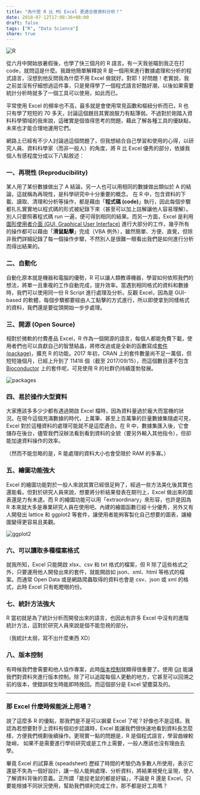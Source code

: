 ```yaml
---
title: "為什麼 R 比 MS Excel 更適合做資料分析？"
date: 2018-07-12T17:08:36+08:00
draft: false
tags: ["R", "Data Science"]
share: true
---
```


![R](/images/why-R/R.png)

從六月中開始放暑假後，也學了快三個月的 R 語言。有一天我爸瞄到我正在打 code，就問這是什麼。我跟他簡單解釋說 R 是一個用來進行數據處理和分析的程式語言，沒想到他反問我為什麼不用 Excel 做就好。對耶！好問題！老實說，我之前並沒有仔細想過這件事，只是覺得學了一個程式語言好酷好潮，以後如果需要統計分析時就多了一個工具可以使用，如此而已。

平常使用 Excel 的頻率也不高，最多就是會使用常見函數和樞紐分析而已，R 也只有學了短短的 70 多天，討論這個題目其實說服力有點薄弱。不過對於剛踏入資料科學領域的我來說，這確實是個值得思考的問題，藉此了解各種工具的優缺點，未來也才能合理地運用它們。

網路上已經有不少人討論過這個問題了，但我想結合自己學習和使用的心得，以研究人員、資料科學家（而非一般人）的角度，將 R 比 Excel 優秀的部分，依據我個人有感程度分成以下八點敘述：

### 一、再現性 (Reproducibility)

某人用了某份數據做出了 A 結論，另一人也可以用相同的數據做出類似於 A 的結論，這就稱為再現性，是科學研究中十分重要的概念。
在 R 中，包含資料的下載、讀取、清理和分析等操作，都是藉由「**程式碼 (code)**」執行，因此每個步驟都扎扎實實地以程式碼的形式被紀錄下來（甚至可以加上註解讓他人容易理解）。別人只要照著程式碼 run 一遍，便可得到相同的結果。而另一方面，Excel 是利用[圖形使用者介面 (GUI, Graphical User Interface)](https://zh.wikipedia.org/wiki/图形用户界面) 進行大部分的工作，幾乎所有的操作都可以藉由「**滑鼠點擊**」完成（VBA 例外），雖然簡單、方便、直覺，但除非我們詳細記錄了每一個操作步驟，不然別人是很難一眼看出我們是如何進行分析而得出結果的。

### 二、自動化

自動化原本就是機器和電腦的優勢，R 可以讓人類教導機器，學習如何依照我們的想法，將單一且重複的工作自動完成，提升效率。當遇到相同格式的資料和數據時，我們可以使用同一份 R Script 進行處理及分析。反觀 Excel，因為是 GUI-based 的軟體，每個步驟都要經由人工點擊的方式進行，所以即使拿到同樣格式的資料，我們還是要從頭開始一步步處理。

### 三、開源 (Open Source)

相對於微軟的付費產品 Excel，R 作為一個開源的語言，每個人都能免費下載，使用者們也可以貢獻自己的智慧結晶，將修改過或是全新的函數寫成[套件 (package)](https://cran.r-project.org/web/packages/)，擴充 R 的功能。2017 年初，CRAN 上的套件數量尚不足一萬個，但短短幾個月，已經上升到了 11418 個（截至 2017/09/15），而這個數目還不包含 [Bioconductor](http://www.bioconductor.org/install/) 上的套件呢，可見使用 R 的社群仍持續蓬勃發展。

![packages](/images/why-R/packages.png)

### 四、易於操作大型資料

大家應該多多少少都有遇過開啟 Excel 檔時，因為資料量過於龐大而當機的狀況。在現今這個充滿數據的時代，上萬筆、甚至上百萬筆的巨量數據集隨處可見，Excel 對於這種資料的處理可能就不是這麼適合。在 R 中，數據集匯入後，它會儲存在後台，儘管我們沒辦法看到看到資料的全貌（要另外輸入其他指令），但卻能加速資料操作的效率。

（然而不能忽略的是，R 能處理的資料大小也會受限於 RAM 的多寡。）

### 五、繪圖功能強大

Excel 的繪圖功能對於一般人來說其實已經很足夠了，經過一些方法美化後其實也還能看。但對於研究人員來說，想要將分析結果發表在期刊上，Excel 做出來的圖表還是力有未逮。而 R 的繪圖功能可以用「extraordinary」來形容，也許是因為 R 本來就大多是專業研究人員在使用吧。內建的繪圖函數已經十分優秀，另外又有人開發出 lattice 和 ggplot2 等套件，讓使用者能夠客製化自己想要的圖表，讓繪圖變得更容易且美觀。

![ggplot2](/images/why-R/ggplot2.png)

### 六、可以讀取多種檔案格式

就我所知，Excel 只能開啟 xlsx、csv 和 txt 格式的檔案，但 R 除了這些格式之外，只要運用他人開發出來的套件，就能開啟如 json、xml、html 等格式的檔案。而通常 Open Data 或是網路爬蟲取得的資料也會是 csv、json 或 xml 的格式，此時 Excel 只有乾瞪眼的份。

### 七、統計方法強大

R 當初就是為了統計分析而開發出來的語言，也因此有許多 Excel 中沒有的進階統計方法，這對於研究人員來說是個不能忽視的部分。

（我統計太弱，寫不出什麼東西 XD）

### 八、版本控制

有時候我們會需要和他人協作專案，此時[版本控制](https://zh.m.wikipedia.org/zh-tw/版本控制)就顯得很重要了。使用 [Git](https://git-scm.com) 能讓我們對資料夾進行版本控制。除了可以追蹤每個人更動的地方，它甚至可以回溯之前的版本，使錯誤發生時能即時挽回。而這個部分是 Excel 望塵莫及的。

---

### 那 Excel 什麼時候能派上用場？

說了這麼多 R 的優點，那我們是不是可以摒棄 Excel 了呢？好像也不是這樣。我認為若想要對手上資料有個初步認識時，Excel 能讓我們很快速地看到資料長怎麼樣，方便我們規劃後續操作。更現實一點的問題是，R 是個程式語言，學習曲線較陡峭， 如果不是需要進行學術研究或是工作上需要，一般人應該也沒有理由去學。

畢竟 Excel 的試算表 (speadsheet) 歷經了時間的考驗仍為多數人所使用，表示它還是不失為一個好設計，讓一般人能夠處理、分析資料，將結果視覺化呈現，使人了解資料背後的意義。正所謂「能捉老鼠的都是好貓」，不論是 R 還是 Excel，只要能根據不同狀況使用，幫助我們順利完成工作，那不都是好工具嗎？